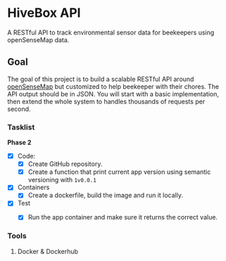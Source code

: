 # HiveBox API
A RESTful API to track environmental sensor data for beekeepers using openSenseMap data.

## Goal

The goal of this project is to build a scalable RESTful API around [openSenseMap](https://opensensemap.org/) but customized to help beekeeper with their chores. The API output should be in JSON. You will start with a basic implementation, then extend the whole system to handles thousands of requests per second.


### Tasklist

**Phase 2**
- [x] Code:
  - [x] Create GitHub repository.
  - [x] Create a function that print current app version using semantic versioning with `1v0.0.1`
- [x] Containers
  - [x] Create a dockerfile, build the image and run it locally.
- [x] Test
  - [x] Run the app container and make sure it returns the correct value. 


### Tools

1. Docker & Dockerhub